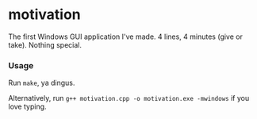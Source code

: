 # motivation

The first Windows GUI application I've made. 4 lines, 4 minutes (give or take). Nothing special.

### Usage
Run `make`, ya dingus.

Alternatively, run `g++ motivation.cpp -o motivation.exe -mwindows` if you love typing.
